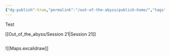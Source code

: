 ```yaml
---
{"dg-publish":true,"permalink":"/out-of-the-abyss/publish-home/","tags":["gardenEntry"],"dgHomeLink":true,"dgShowBacklinks":true,"dgShowLocalGraph":true}
---
```


Test

[[Out_of_the_abyss/Session 21\|Session 21]]

```

```


<style> .container {font-family: sans-serif; text-align: center;} .button-wrapper button {z-index: 1;height: 40px; width: 100px; margin: 10px;padding: 5px;} .excalidraw .App-menu_top .buttonList { display: flex;} .excalidraw-wrapper { height: 800px; margin: 50px; position: relative;} :root[dir="ltr"] .excalidraw .layer-ui__wrapper .zen-mode-transition.App-menu_bottom--transition-left {transform: none;} </style><script src="https://cdn.jsdelivr.net/npm/react@17/umd/react.production.min.js"></script><script src="https://cdn.jsdelivr.net/npm/react-dom@17/umd/react-dom.production.min.js"></script><script type="text/javascript" src="https://cdn.jsdelivr.net/npm/@excalidraw/excalidraw@0/dist/excalidraw.production.min.js"></script><div id="Publish_Home_2024-03-16_2202.56.excalidraw.md1"></div><script>(function(){const InitialData={"type":"excalidraw","version":2,"source":"https://github.com/zsviczian/obsidian-excalidraw-plugin/releases/tag/2.0.17","elements":[{"type":"freedraw","version":82,"versionNonce":60299728,"isDeleted":false,"id":"jkWMn-ZKHq98ldqbT5BqH","fillStyle":"solid","strokeWidth":2,"strokeStyle":"solid","roughness":1,"opacity":100,"angle":0,"x":-74,"y":-361.2421875,"strokeColor":"#1e1e1e","backgroundColor":"transparent","width":79,"height":89,"seed":1298051376,"groupIds":[],"frameId":null,"roundness":null,"boundElements":[],"updated":1710622983655,"link":null,"locked":false,"points":[[0,0],[-1,0],[-6,-2],[-16,-3],[-21,-3],[-25,-3],[-29,-3],[-33,-2],[-37,0],[-40,3],[-42,5],[-44,7],[-44,8],[-46,11],[-46,13],[-47,16],[-47,18],[-47,21],[-47,24],[-46,26],[-45,28],[-41,31],[-38,34],[-34,36],[-24,41],[-22,43],[-18,46],[-17,46],[-11,51],[-7,54],[-4,57],[-1,61],[1,65],[1,66],[1,68],[1,71],[0,74],[-1,76],[-3,79],[-5,81],[-8,83],[-10,84],[-13,85],[-17,86],[-22,86],[-25,86],[-29,86],[-34,85],[-36,83],[-36,82],[-37,80],[-39,74],[-40,69],[-40,58],[-40,47],[-39,43],[-38,41],[-37,41],[-36,41],[-32,41],[-27,41],[-13,41],[-5,41],[4,41],[23,38],[31,34],[32,32],[32,30],[32,27],[32,19],[29,11],[24,5],[19,0],[18,0],[17,0],[16,0],[15,0],[13,0],[12,0],[10,0],[10,0]],"lastCommittedPoint":null,"simulatePressure":true,"pressures":[]},{"type":"freedraw","version":21,"versionNonce":862738384,"isDeleted":false,"id":"uu-b0I5VvRjng73csA-kD","fillStyle":"solid","strokeWidth":2,"strokeStyle":"solid","roughness":1,"opacity":100,"angle":0,"x":-17,"y":-359.2421875,"strokeColor":"#1e1e1e","backgroundColor":"transparent","width":48,"height":41,"seed":1857963312,"groupIds":[],"frameId":null,"roundness":null,"boundElements":[],"updated":1710622985153,"link":null,"locked":false,"points":[[0,0],[0,3],[0,5],[0,14],[-2,27],[-4,33],[-4,34],[-4,36],[-4,37],[-4,38],[-4,40],[-4,41],[-2,41],[1,41],[6,41],[13,41],[29,41],[42,41],[44,41],[44,41]],"lastCommittedPoint":null,"simulatePressure":true,"pressures":[]},{"type":"freedraw","version":32,"versionNonce":193533904,"isDeleted":false,"id":"DtOPy7bgASBw10A2ZiY0W","fillStyle":"solid","strokeWidth":2,"strokeStyle":"solid","roughness":1,"opacity":100,"angle":0,"x":18,"y":-354.2421875,"strokeColor":"#1e1e1e","backgroundColor":"transparent","width":6,"height":54,"seed":749774640,"groupIds":[],"frameId":null,"roundness":null,"boundElements":[],"updated":1710622986361,"link":null,"locked":false,"points":[[0,0],[-1,0],[-2,0],[-2,3],[-3,7],[-3,9],[-4,11],[-4,13],[-6,21],[-6,23],[-6,24],[-6,28],[-6,29],[-6,30],[-6,33],[-6,35],[-6,36],[-6,37],[-6,38],[-6,39],[-6,40],[-6,42],[-6,43],[-6,44],[-6,46],[-6,47],[-6,49],[-6,50],[-6,51],[-6,54],[-6,54]],"lastCommittedPoint":null,"simulatePressure":true,"pressures":[]},{"id":"txmCmJmLzIQVcMeOpy5G1","type":"image","x":-92.5,"y":-481.86328125,"width":99,"height":99,"angle":0,"strokeColor":"transparent","backgroundColor":"transparent","fillStyle":"solid","strokeWidth":2,"strokeStyle":"solid","roughness":1,"opacity":100,"groupIds":[],"frameId":null,"roundness":null,"seed":878148400,"version":122,"versionNonce":938447664,"isDeleted":false,"boundElements":null,"updated":1710623426836,"link":null,"locked":false,"status":"pending","fileId":"8082bca23ff5714a0c71a15393c290c3313fa8c0","scale":[1,1]}],"appState":{"theme":"light","viewBackgroundColor":"#ffffff","currentItemStrokeColor":"#1e1e1e","currentItemBackgroundColor":"transparent","currentItemFillStyle":"solid","currentItemStrokeWidth":2,"currentItemStrokeStyle":"solid","currentItemRoughness":1,"currentItemOpacity":100,"currentItemFontFamily":1,"currentItemFontSize":20,"currentItemTextAlign":"left","currentItemStartArrowhead":null,"currentItemEndArrowhead":"arrow","scrollX":309.75,"scrollY":558.12109375,"zoom":{"value":2},"currentItemRoundness":"round","gridSize":null,"gridColor":{"Bold":"#C9C9C9FF","Regular":"#EDEDEDFF"},"currentStrokeOptions":null,"previousGridSize":null,"frameRendering":{"enabled":true,"clip":true,"name":true,"outline":true}},"files":{}};InitialData.scrollToContent=true;App=()=>{const e=React.useRef(null),t=React.useRef(null),[n,i]=React.useState({width:void 0,height:void 0});return React.useEffect(()=>{i({width:t.current.getBoundingClientRect().width,height:t.current.getBoundingClientRect().height});const e=()=>{i({width:t.current.getBoundingClientRect().width,height:t.current.getBoundingClientRect().height})};return window.addEventListener("resize",e),()=>window.removeEventListener("resize",e)},[t]),React.createElement(React.Fragment,null,React.createElement("div",{className:"excalidraw-wrapper",ref:t},React.createElement(ExcalidrawLib.Excalidraw,{ref:e,width:n.width,height:n.height,initialData:InitialData,viewModeEnabled:!0,zenModeEnabled:!0,gridModeEnabled:!1})))},excalidrawWrapper=document.getElementById("Publish_Home_2024-03-16_2202.56.excalidraw.md1");ReactDOM.render(React.createElement(App),excalidrawWrapper);})();</script>

![[Maps.excalidraw]]

<div id="Maps_-_Kopieexcalidraw.md2"></div><script>(function(){const InitialData={"type":"excalidraw","version":2,"source":"https://github.com/zsviczian/obsidian-excalidraw-plugin/releases/tag/2.0.17","elements":[{"type":"image","version":1144,"versionNonce":196485071,"isDeleted":false,"id":"Qo_m4hejBDRnYr2sAm9DZ","fillStyle":"hachure","strokeWidth":1,"strokeStyle":"solid","roughness":1,"opacity":100,"angle":0,"x":-246.23181626368932,"y":-435.55256131268584,"strokeColor":"transparent","backgroundColor":"transparent","width":2748.1616504392077,"height":1885.0671320981442,"seed":795328097,"groupIds":[],"frameId":null,"roundness":{"type":2},"boundElements":[],"updated":1690576705964,"link":null,"locked":true,"status":"saved","fileId":"d677eee279fb63ade75aeaae46cdda3a4a50af79","scale":[1,1]},{"type":"image","version":658,"versionNonce":1243072673,"isDeleted":false,"id":"pYMkShmBT1H3wvAWxVIJL","fillStyle":"hachure","strokeWidth":1,"strokeStyle":"solid","roughness":1,"opacity":100,"angle":0,"x":312.5,"y":1.8429687499998977,"strokeColor":"transparent","backgroundColor":"transparent","width":1214.8074656188608,"height":858.8013888888889,"seed":709266616,"groupIds":[],"frameId":null,"roundness":null,"boundElements":[],"updated":1690576705964,"link":null,"locked":true,"status":"saved","fileId":"e58752f11db2e93430fd8f47e267303cd7b05c74","scale":[1,1]},{"type":"rectangle","version":30,"versionNonce":1520389615,"isDeleted":false,"id":"Ohi_8UKf-2YuZkAeKepD1","fillStyle":"solid","strokeWidth":4,"strokeStyle":"solid","roughness":1,"opacity":100,"angle":0,"x":1200.5,"y":426.84296874999995,"strokeColor":"#c92a2a","backgroundColor":"transparent","width":26,"height":24,"seed":374742728,"groupIds":[],"frameId":null,"roundness":{"type":3},"boundElements":[],"updated":1690576705964,"link":null,"locked":false},{"type":"rectangle","version":58,"versionNonce":473435265,"isDeleted":false,"id":"46LHWjiCasP_xgKdNI3ai","fillStyle":"hachure","strokeWidth":1,"strokeStyle":"solid","roughness":1,"opacity":100,"angle":0,"x":1544.3596205077379,"y":8.490560412242317,"strokeColor":"#000000","backgroundColor":"transparent","width":262.74578005789454,"height":520.5712271559037,"seed":489230730,"groupIds":[],"frameId":null,"roundness":{"type":3},"boundElements":[],"updated":1690576705964,"link":null,"locked":true},{"type":"text","version":432,"versionNonce":1078400399,"isDeleted":false,"id":"8xLIlrVq","fillStyle":"hachure","strokeWidth":1,"strokeStyle":"solid","roughness":1,"opacity":100,"angle":0,"x":1557.0917390489824,"y":35.59325116955645,"strokeColor":"#000000","backgroundColor":"transparent","width":252.79978942871094,"height":384,"seed":1947139722,"groupIds":[],"frameId":null,"roundness":null,"boundElements":[],"updated":1708120924588,"link":null,"locked":false,"fontSize":20,"fontFamily":1,"text":"- Aufgebrochen von \nSloubludop\n- Laternenfisch hat eine\nsehr schöne nackte Frau\ngefressen\n- Unfreiwillige Rückkehr \nnach Sloubludop\n- weiter in Richtung SW\n- Fischfang & neuer \nProviant\n- Tote Zwerge im Wasser\n- Fliegende \"Hexe\" über\ndem Wasser mit rosa \nNebel\n- Anlegen am Strand des\nDarklake","rawText":"- Aufgebrochen von \nSloubludop\n- Laternenfisch hat eine\nsehr schöne nackte Frau\ngefressen\n- Unfreiwillige Rückkehr \nnach Sloubludop\n- weiter in Richtung SW\n- Fischfang & neuer \nProviant\n- Tote Zwerge im Wasser\n- Fliegende \"Hexe\" über\ndem Wasser mit rosa \nNebel\n- Anlegen am Strand des\nDarklake","textAlign":"left","verticalAlign":"top","containerId":null,"originalText":"- Aufgebrochen von \nSloubludop\n- Laternenfisch hat eine\nsehr schöne nackte Frau\ngefressen\n- Unfreiwillige Rückkehr \nnach Sloubludop\n- weiter in Richtung SW\n- Fischfang & neuer \nProviant\n- Tote Zwerge im Wasser\n- Fliegende \"Hexe\" über\ndem Wasser mit rosa \nNebel\n- Anlegen am Strand des\nDarklake","lineHeight":1.2,"baseline":377},{"type":"diamond","version":22,"versionNonce":1835324513,"isDeleted":false,"id":"OoqElPpxTvc7PyOd6NGiN","fillStyle":"hachure","strokeWidth":1,"strokeStyle":"solid","roughness":1,"opacity":100,"angle":0,"x":1198.4207481328024,"y":430.3653317391223,"strokeColor":"#000000","backgroundColor":"transparent","width":12,"height":12,"seed":958969371,"groupIds":[],"frameId":null,"roundness":{"type":2},"boundElements":[],"updated":1690576705964,"link":null,"locked":false},{"type":"text","version":101,"versionNonce":462032609,"isDeleted":false,"id":"eGqvPuuE","fillStyle":"hachure","strokeWidth":1,"strokeStyle":"solid","roughness":1,"opacity":100,"angle":0,"x":1192.4207481328024,"y":403.8653317391223,"strokeColor":"#000000","backgroundColor":"transparent","width":130.65988159179688,"height":48,"seed":559294165,"groupIds":[],"frameId":null,"roundness":null,"boundElements":[],"updated":1708120924588,"link":null,"locked":false,"fontSize":20,"fontFamily":1,"text":"Laternenfisch\n","rawText":"Laternenfisch\n","textAlign":"left","verticalAlign":"top","containerId":null,"originalText":"Laternenfisch\n","lineHeight":1.2,"baseline":41},{"type":"rectangle","version":31,"versionNonce":829268033,"isDeleted":false,"id":"SIUd5TapuF7nEhzxyQA6U","fillStyle":"solid","strokeWidth":4,"strokeStyle":"solid","roughness":1,"opacity":100,"angle":0,"x":1116.5,"y":460.84296874999995,"strokeColor":"#c92a2a","backgroundColor":"transparent","width":33,"height":22,"seed":1524338376,"groupIds":[],"frameId":null,"roundness":{"type":3},"boundElements":[],"updated":1690576705964,"link":null,"locked":false},{"type":"rectangle","version":27,"versionNonce":502022223,"isDeleted":false,"id":"MTjVaVDMExLl9gxDh82tI","fillStyle":"solid","strokeWidth":4,"strokeStyle":"solid","roughness":1,"opacity":100,"angle":0,"x":1062.5,"y":493.84296874999995,"strokeColor":"#c92a2a","backgroundColor":"transparent","width":34,"height":19,"seed":1796933816,"groupIds":[],"frameId":null,"roundness":{"type":3},"boundElements":[],"updated":1690576705964,"link":null,"locked":false},{"type":"image","version":486,"versionNonce":909242401,"isDeleted":false,"id":"Q6t_qkCcD8jCVEw5ua34x","fillStyle":"hachure","strokeWidth":1,"strokeStyle":"solid","roughness":1,"opacity":70,"angle":0,"x":959.682156133829,"y":645.096875,"strokeColor":"transparent","backgroundColor":"transparent","width":41.390334572490765,"height":21.74609375000003,"seed":1014035989,"groupIds":[],"frameId":null,"roundness":null,"boundElements":[{"id":"aakkWBRlVRy9aztA_gIZL","type":"arrow"},{"id":"toGXkAhBBbwtnn9WTa0dj","type":"arrow"}],"updated":1690576705964,"link":null,"locked":false,"customData":{"legacyTextWrap":true},"status":"saved","fileId":"1dc118e2831cb0cf7ff52bd2b370f57e8f757f0b","scale":[1,1]},{"type":"freedraw","version":4,"versionNonce":1916624495,"isDeleted":false,"id":"j68yOpohwmApTUF1v_POv","fillStyle":"hachure","strokeWidth":1,"strokeStyle":"solid","roughness":1,"opacity":100,"angle":0,"x":1724,"y":99.24366319444442,"strokeColor":"#000000","backgroundColor":"transparent","width":0.0001,"height":0.0001,"seed":2133559715,"groupIds":[],"frameId":null,"roundness":null,"boundElements":[],"updated":1690576705964,"link":null,"locked":false,"points":[[0,0],[0.0001,0.0001]],"lastCommittedPoint":null,"simulatePressure":true,"pressures":[]},{"type":"arrow","version":331,"versionNonce":1637958657,"isDeleted":false,"id":"aakkWBRlVRy9aztA_gIZL","fillStyle":"hachure","strokeWidth":1,"strokeStyle":"solid","roughness":1,"opacity":100,"angle":0,"x":978.2401121713164,"y":633.5941964302663,"strokeColor":"#5c940d","backgroundColor":"transparent","width":77.45564961988555,"height":39.995728652021015,"seed":1245927552,"groupIds":[],"frameId":null,"roundness":{"type":2},"boundElements":[],"updated":1690576705964,"link":null,"locked":true,"startBinding":{"elementId":"Q6t_qkCcD8jCVEw5ua34x","focus":1.0855041031946446,"gap":11.502678569733689},"endBinding":null,"lastCommittedPoint":null,"startArrowhead":null,"endArrowhead":"arrow","points":[[0,0],[-21.57285324911659,-9.271215874759218],[-44.125492559323675,-2.060270194390938],[-60.456714128784,21.63283704110484],[-77.45564961988555,30.724512777261793]]},{"type":"arrow","version":1077,"versionNonce":1996863631,"isDeleted":false,"id":"toGXkAhBBbwtnn9WTa0dj","fillStyle":"hachure","strokeWidth":1,"strokeStyle":"solid","roughness":1,"opacity":100,"angle":0,"x":956.2799207061684,"y":657.6134918245946,"strokeColor":"#c92a2a","backgroundColor":"transparent","width":60.949827513161004,"height":51.51066031540118,"seed":873072181,"groupIds":[],"frameId":null,"roundness":{"type":2},"boundElements":[],"updated":1690576705964,"link":null,"locked":true,"startBinding":{"elementId":"Q6t_qkCcD8jCVEw5ua34x","focus":0.06548310122437531,"gap":3.402235427660628},"endBinding":null,"lastCommittedPoint":null,"startArrowhead":null,"endArrowhead":"arrow","points":[[0,0],[2.369772994945798,-0.08673410653531949],[-6.584223466472956,-7.2704214007561525],[-14.344353733035874,1.9657479775277755],[-22.10448399959879,23.516809860190275],[-33.44621285072922,31.726738196442653],[-58.580054518215206,44.24023891464503]]},{"type":"image","version":1454,"versionNonce":800791521,"isDeleted":false,"id":"eSYedHQfN-GAwYjLQzIFU","fillStyle":"hachure","strokeWidth":1,"strokeStyle":"solid","roughness":1,"opacity":100,"angle":0,"x":554.9037328094304,"y":695.2056885109,"strokeColor":"transparent","backgroundColor":"transparent","width":54.22857142857143,"height":36.037974683544306,"seed":1910020224,"groupIds":[],"frameId":null,"roundness":null,"boundElements":[],"updated":1690576705964,"link":null,"locked":false,"status":"saved","fileId":"26cb4b013720aac04bda0fc337d6217d44d4388e","scale":[1,1]},{"type":"freedraw","version":21,"versionNonce":301846191,"isDeleted":false,"id":"v3rzbkdl_Ady0slgKfuE3","fillStyle":"hachure","strokeWidth":1,"strokeStyle":"solid","roughness":1,"opacity":100,"angle":0,"x":815.9037328094304,"y":749.7436631944444,"strokeColor":"#000000","backgroundColor":"transparent","width":21,"height":14,"seed":1203896097,"groupIds":[],"frameId":null,"roundness":null,"boundElements":[],"updated":1690576705964,"link":null,"locked":false,"points":[[0,0],[-2,1],[-4,2],[-6,3],[-8,4],[-10,5],[-12,6],[-13,7],[-14,8],[-15,9],[-17,9],[-17,10],[-18,11],[-20,11],[-21,12],[-21,14],[-20,14],[-19,14],[-19,14]],"lastCommittedPoint":null,"simulatePressure":true,"pressures":[]},{"type":"freedraw","version":22,"versionNonce":1888417729,"isDeleted":false,"id":"n4CJK4KMpfn-3RqupCBOK","fillStyle":"hachure","strokeWidth":1,"strokeStyle":"solid","roughness":1,"opacity":100,"angle":0,"x":793.9037328094304,"y":741.7436631944444,"strokeColor":"#000000","backgroundColor":"transparent","width":24,"height":23,"seed":42056161,"groupIds":[],"frameId":null,"roundness":null,"boundElements":[],"updated":1690576705964,"link":null,"locked":false,"points":[[0,0],[1,1],[1,2],[2,3],[2,4],[4,6],[5,7],[5,8],[7,10],[10,13],[11,14],[14,16],[16,17],[18,18],[19,18],[20,19],[21,21],[22,22],[24,23],[24,23]],"lastCommittedPoint":null,"simulatePressure":true,"pressures":[]},{"type":"text","version":107,"versionNonce":1158384559,"isDeleted":false,"id":"wgyVAT18","fillStyle":"hachure","strokeWidth":1,"strokeStyle":"solid","roughness":1,"opacity":100,"angle":0,"x":821.9037328094304,"y":745.6436570909287,"strokeColor":"#000000","backgroundColor":"transparent","width":246.07981872558594,"height":24,"seed":1718764010,"groupIds":[],"frameId":null,"roundness":null,"boundElements":[],"updated":1708120924588,"link":null,"locked":false,"fontSize":20,"fontFamily":1,"text":"Drachenkadaver im Kokon","rawText":"Drachenkadaver im Kokon","textAlign":"left","verticalAlign":"top","containerId":null,"originalText":"Drachenkadaver im Kokon","lineHeight":1.2,"baseline":17},{"type":"freedraw","version":74,"versionNonce":1178359713,"isDeleted":false,"id":"BMbTEWz1HB_hRdNiRalsq","fillStyle":"hachure","strokeWidth":1,"strokeStyle":"solid","roughness":1,"opacity":100,"angle":0,"x":718.9037328094304,"y":783.7436631944444,"strokeColor":"#000000","backgroundColor":"transparent","width":18,"height":17,"seed":608031215,"groupIds":[],"frameId":null,"roundness":null,"boundElements":[],"updated":1690576705964,"link":null,"locked":false,"points":[[0,0],[-2,0],[-3,-1],[-5,-1],[-6,-2],[-8,-2],[-9,-2],[-10,-2],[-12,-2],[-13,-2],[-14,-2],[-15,-2],[-16,-2],[-17,-2],[-17,-1],[-17,0],[-17,1],[-17,2],[-16,3],[-16,4],[-16,5],[-15,6],[-14,7],[-13,9],[-12,11],[-11,12],[-11,13],[-11,14],[-10,14],[-9,14],[-8,14],[-7,14],[-6,14],[-5,14],[-3,13],[-3,12],[-1,11],[0,10],[0,8],[1,7],[1,5],[1,4],[1,2],[1,1],[1,0],[1,-1],[0,-2],[-1,-3],[-2,-3],[-3,-3],[-4,-3],[-5,-3],[-6,-3],[0,0]],"lastCommittedPoint":null,"simulatePressure":true,"pressures":[]},{"type":"text","version":73,"versionNonce":201820865,"isDeleted":false,"id":"kkIsqNeK","fillStyle":"hachure","strokeWidth":1,"strokeStyle":"solid","roughness":1,"opacity":100,"angle":0,"x":661.9037328094304,"y":795.7436631944444,"strokeColor":"#000000","backgroundColor":"transparent","width":116.43988037109375,"height":24,"seed":1669399919,"groupIds":[],"frameId":null,"roundness":null,"boundElements":[],"updated":1708120924588,"link":null,"locked":false,"fontSize":20,"fontFamily":1,"text":"Spinnengrube","rawText":"Spinnengrube","textAlign":"left","verticalAlign":"top","containerId":null,"originalText":"Spinnengrube","lineHeight":1.2,"baseline":17},{"type":"text","version":121,"versionNonce":1109147087,"isDeleted":false,"id":"iT0nLcBh","fillStyle":"hachure","strokeWidth":1,"strokeStyle":"solid","roughness":1,"opacity":100,"angle":0,"x":475.01801852371614,"y":640.7246758526721,"strokeColor":"#d9480f","backgroundColor":"transparent","width":116.17990112304688,"height":24,"seed":359853830,"groupIds":[],"frameId":null,"roundness":null,"boundElements":[],"updated":1708120924588,"link":null,"locked":false,"fontSize":20,"fontFamily":1,"text":"Gracklstugh","rawText":"Gracklstugh","textAlign":"left","verticalAlign":"top","containerId":null,"originalText":"Gracklstugh","lineHeight":1.2,"baseline":17},{"type":"rectangle","version":63,"versionNonce":122255631,"isDeleted":false,"id":"1gozVsi80k_7cMhXUgSzF","fillStyle":"hachure","strokeWidth":1,"strokeStyle":"solid","roughness":1,"opacity":100,"angle":0,"x":1547.589447095145,"y":673.2961044241008,"strokeColor":"#000000","backgroundColor":"transparent","width":283,"height":298,"seed":114764443,"groupIds":[],"frameId":null,"roundness":{"type":3},"boundElements":[{"type":"text","id":"fTUtQP97"}],"updated":1690576705964,"link":null,"locked":false,"customData":{"legacyTextWrap":true}},{"type":"text","version":43,"versionNonce":1688779728,"isDeleted":false,"id":"fTUtQP97","fillStyle":"hachure","strokeWidth":1,"strokeStyle":"solid","roughness":1,"opacity":100,"angle":0,"x":1552.589447095145,"y":678.2961044241008,"strokeColor":"#000000","backgroundColor":"transparent","width":250.2198028564453,"height":24,"seed":2041426421,"groupIds":[],"frameId":null,"roundness":null,"boundElements":[],"updated":1710624306092,"link":null,"locked":false,"fontSize":20,"fontFamily":1,"text":" Eldeth Feldrun - Zwergin","rawText":" Eldeth Feldrun - Zwergin","textAlign":"left","verticalAlign":"top","containerId":"1gozVsi80k_7cMhXUgSzF","originalText":" Eldeth Feldrun - Zwergin","lineHeight":1.2,"baseline":17},{"type":"text","version":68,"versionNonce":724208289,"isDeleted":false,"id":"PcUMGxTg","fillStyle":"hachure","strokeWidth":1,"strokeStyle":"solid","roughness":1,"opacity":100,"angle":0,"x":700.1096856990091,"y":84.62466974915651,"strokeColor":"#000000","backgroundColor":"transparent","width":115.43988037109375,"height":25,"seed":1820773818,"groupIds":[],"frameId":null,"roundness":null,"boundElements":[],"updated":1708120924588,"link":null,"locked":false,"fontSize":20,"fontFamily":1,"text":"Tiefengnome","rawText":"Tiefengnome","textAlign":"left","verticalAlign":"top","containerId":null,"originalText":"Tiefengnome","lineHeight":1.25,"baseline":18},{"type":"ellipse","version":41,"versionNonce":930857295,"isDeleted":false,"id":"cKBPhvml6LujCJCk4ZrtO","fillStyle":"hachure","strokeWidth":1,"strokeStyle":"solid","roughness":1,"opacity":100,"angle":0,"x":739.724635019085,"y":48.34324473593977,"strokeColor":"#c92a2a","backgroundColor":"transparent","width":5.105185766029081,"height":6.062408097159455,"seed":555113505,"groupIds":[],"frameId":null,"roundness":{"type":2},"boundElements":[],"updated":1690576705964,"link":null,"locked":false},{"type":"text","version":202,"versionNonce":1519496175,"isDeleted":false,"id":"yJvUBq8Z","fillStyle":"hachure","strokeWidth":1,"strokeStyle":"solid","roughness":1,"opacity":100,"angle":0,"x":1231.109685699009,"y":76.62466974915651,"strokeColor":"#d9480f","backgroundColor":"transparent","width":226.27980041503906,"height":25,"seed":1559360442,"groupIds":[],"frameId":null,"roundness":null,"boundElements":[],"updated":1708120924588,"link":null,"locked":false,"fontSize":20,"fontFamily":1,"text":"Hier sind irgendwo Drow","rawText":"Hier sind irgendwo Drow","textAlign":"left","verticalAlign":"top","containerId":null,"originalText":"Hier sind irgendwo Drow","lineHeight":1.25,"baseline":18},{"type":"ellipse","version":73,"versionNonce":2040653473,"isDeleted":false,"id":"iyJFZWCNdy9ocsqlsiSiw","fillStyle":"hachure","strokeWidth":1,"strokeStyle":"solid","roughness":1,"opacity":100,"angle":0,"x":741.5457291678613,"y":1049.960772662785,"strokeColor":"#e03131","backgroundColor":"transparent","width":44,"height":49,"seed":2017288002,"groupIds":[],"frameId":null,"roundness":{"type":2},"boundElements":[],"updated":1690576705964,"link":null,"locked":false},{"type":"text","version":100,"versionNonce":195011137,"isDeleted":false,"id":"5ECSPGsD","fillStyle":"hachure","strokeWidth":1,"strokeStyle":"solid","roughness":1,"opacity":100,"angle":0,"x":690.5457291678613,"y":1028.960772662785,"strokeColor":"#e03131","backgroundColor":"transparent","width":157.41986083984375,"height":25,"seed":2134028674,"groupIds":[],"frameId":null,"roundness":null,"boundElements":[],"updated":1708120924589,"link":null,"locked":false,"fontSize":20,"fontFamily":1,"text":"Ghohlbrorn's lair","rawText":"Ghohlbrorn's lair","textAlign":"left","verticalAlign":"top","containerId":null,"originalText":"Ghohlbrorn's lair","lineHeight":1.25,"baseline":18},{"type":"ellipse","version":38,"versionNonce":998208097,"isDeleted":false,"id":"sY3Ga-q1mOY5pQRYxICYx","fillStyle":"hachure","strokeWidth":1,"strokeStyle":"solid","roughness":1,"opacity":100,"angle":0,"x":850.9283473306244,"y":1087.271906837077,"strokeColor":"#e03131","backgroundColor":"transparent","width":67.7243509028981,"height":77.1015687202223,"seed":1192241822,"groupIds":[],"frameId":null,"roundness":{"type":2},"boundElements":[],"updated":1690576705964,"link":null,"locked":false},{"type":"text","version":86,"versionNonce":1054061089,"isDeleted":false,"id":"J1UtBJvF","fillStyle":"hachure","strokeWidth":1,"strokeStyle":"solid","roughness":1,"opacity":100,"angle":0,"x":837.3834771500449,"y":1067.4755581116144,"strokeColor":"#e03131","backgroundColor":"transparent","width":117.83990478515625,"height":25,"seed":1080814018,"groupIds":[],"frameId":null,"roundness":null,"boundElements":[],"updated":1708120924589,"link":null,"locked":false,"fontSize":20,"fontFamily":1,"text":"Klingenbasar","rawText":"Klingenbasar","textAlign":"left","verticalAlign":"top","containerId":null,"originalText":"Klingenbasar","lineHeight":1.25,"baseline":18},{"id":"VMXDSfzW","type":"text","x":196.4204375273432,"y":380.57475473638624,"width":10,"height":25,"angle":0,"strokeColor":"#1e1e1e","backgroundColor":"transparent","fillStyle":"solid","strokeWidth":2,"strokeStyle":"solid","roughness":1,"opacity":100,"groupIds":[],"frameId":null,"roundness":null,"seed":74358224,"version":2,"versionNonce":397050160,"isDeleted":true,"boundElements":null,"updated":1710624550939,"link":null,"locked":false,"text":"","rawText":"","fontSize":20,"fontFamily":1,"textAlign":"left","verticalAlign":"top","baseline":18,"containerId":null,"originalText":"","lineHeight":1.25}],"appState":{"theme":"light","viewBackgroundColor":"#ffffff","currentItemStrokeColor":"#1e1e1e","currentItemBackgroundColor":"transparent","currentItemFillStyle":"solid","currentItemStrokeWidth":2,"currentItemStrokeStyle":"solid","currentItemRoughness":1,"currentItemOpacity":100,"currentItemFontFamily":1,"currentItemFontSize":20,"currentItemTextAlign":"left","currentItemStartArrowhead":null,"currentItemEndArrowhead":"arrow","scrollX":373.5795624726568,"scrollY":855.1841738350422,"zoom":{"value":0.35000000000000003},"currentItemRoundness":"round","gridSize":null,"gridColor":{"Bold":"#C9C9C9FF","Regular":"#EDEDEDFF"},"currentStrokeOptions":null,"previousGridSize":null,"frameRendering":{"enabled":true,"clip":true,"name":true,"outline":true}},"files":{}};InitialData.scrollToContent=true;App=()=>{const e=React.useRef(null),t=React.useRef(null),[n,i]=React.useState({width:void 0,height:void 0});return React.useEffect(()=>{i({width:t.current.getBoundingClientRect().width,height:t.current.getBoundingClientRect().height});const e=()=>{i({width:t.current.getBoundingClientRect().width,height:t.current.getBoundingClientRect().height})};return window.addEventListener("resize",e),()=>window.removeEventListener("resize",e)},[t]),React.createElement(React.Fragment,null,React.createElement("div",{className:"excalidraw-wrapper",ref:t},React.createElement(ExcalidrawLib.Excalidraw,{ref:e,width:n.width,height:n.height,initialData:InitialData,viewModeEnabled:!0,zenModeEnabled:!0,gridModeEnabled:!1})))},excalidrawWrapper=document.getElementById("Maps_-_Kopieexcalidraw.md2");ReactDOM.render(React.createElement(App),excalidrawWrapper);})();</script>